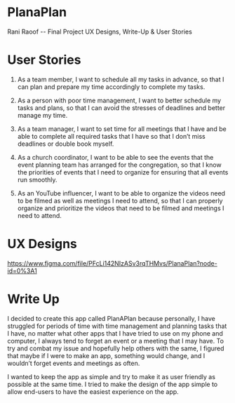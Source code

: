 # PlanaPlan
Rani Raoof -- Final Project UX Designs, Write-Up & User Stories


# User Stories
1. As a team member, I want to schedule all my tasks in advance, so that I can plan and prepare my time accordingly to complete my tasks.

2. As a person with poor time management, I want to better schedule my tasks and plans, so that I can avoid the stresses of deadlines and better manage my time.
3. As a team manager, I want to set time for all meetings that I have and be able to complete all required tasks that I have so that I don’t miss deadlines or double book myself.
4. As a church coordinator, I want to be able to see the events that the event planning team has arranged for the congregation, so that I know the priorities of events that I need to organize for ensuring that all events run smoothly.
5. As an YouTube influencer, I want to be able to organize the videos need to be filmed as well as meetings I need to attend, so that I can properly organize and prioritize the videos that need to be filmed and meetings I need to attend.

# UX Designs
https://www.figma.com/file/PFcLi142NIzASv3rqTHMvs/PlanaPlan?node-id=0%3A1

# Write Up
I decided to create this app called PlanAPlan because personally, I have struggled for periods of time with time management and planning tasks that I have, no matter what other apps that I have tried to use on my phone and computer, I always tend to forget an event or a meeting that I may have.  To try and combat my issue and hopefully help others with the same, I figured that maybe if I were to make an app, something would change, and I wouldn’t forget events and meetings as often. 

I wanted to keep the app as simple and try to make it as user friendly as possible at the same time. I tried to make the design of the app simple to allow end-users to have the easiest experience on the app. 


